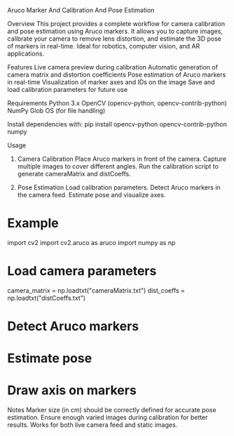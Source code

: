 Aruco Marker And Calibration And Pose Estimation

Overview
This project provides a complete workflow for camera calibration and pose estimation using Aruco markers. It allows you to capture images, calibrate your camera to remove lens distortion, and estimate the 3D pose of markers in real-time. Ideal for robotics, computer vision, and AR applications.

Features
Live camera preview during calibration
Automatic generation of camera matrix and distortion coefficients
Pose estimation of Aruco markers in real-time
Visualization of marker axes and IDs on the image
Save and load calibration parameters for future use

Requirements
Python 3.x
OpenCV (opencv-python, opencv-contrib-python)
NumPy
Glob
OS (for file handling)

Install dependencies with:
pip install opencv-python opencv-contrib-python numpy

Usage
1. Camera Calibration
Place Aruco markers in front of the camera.
Capture multiple images to cover different angles.
Run the calibration script to generate cameraMatrix and distCoeffs.

2. Pose Estimation
Load calibration parameters.
Detect Aruco markers in the camera feed.
Estimate pose and visualize axes.

# Example
import cv2
import cv2.aruco as aruco
import numpy as np

# Load camera parameters
camera_matrix = np.loadtxt("cameraMatrix.txt")
dist_coeffs = np.loadtxt("distCoeffs.txt")

# Detect Aruco markers
# Estimate pose
# Draw axis on markers



Notes
Marker size (in cm) should be correctly defined for accurate pose estimation.
Ensure enough varied images during calibration for better results.
Works for both live camera feed and static images.
